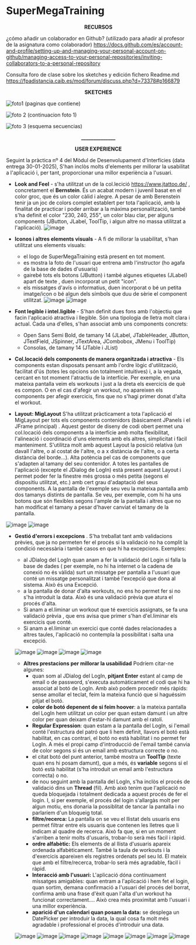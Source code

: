 # SuperMegaTraining

<p align="center"><b>RECURSOS</p></b>

¿cómo  añadir un colaborador en Github?  (utilizado para añadir al profesor de la asignatura como colaborador)
https://docs.github.com/es/account-and-profile/setting-up-and-managing-your-personal-account-on-github/managing-access-to-your-personal-repositories/inviting-collaborators-to-a-personal-repository

Consulta foro de clase sobre los sketches y edición fichero Readme.md
https://fpadistancia.caib.es/mod/forum/discuss.php?d=73378#p166879

<p align="center"><b>SKETCHES</p></b>

![foto1 (paginas que contiene)](https://github.com/user-attachments/assets/8ae68652-b16c-4730-97a7-e64c46bf82ae)

![foto 2 (continuacion foto 1)](https://github.com/user-attachments/assets/72c99419-cdd4-48a2-9d42-1d0b876842d3)

![foto 3 (esquema secuencias)](https://github.com/user-attachments/assets/86ab52c5-6508-4bac-b3dc-54552e6bff87)



<p align="center"><b>______________</p></b>
<p align="center"><b>USER EXPERIENCE</p></b>

Seguint la pràctica nº 4 del Mòdul de Desenvolupament d'Interfícies (data entrega  30-01-2025), S'han inclòs molts d'elements per millorar la usabilitat a l'aplicació i, per tant, proporcionar una millor experiència a l'usuari.

- **Look and Feel** -  s'ha utilitzat un de la col.lecició https://www.jtattoo.de/ , concretament el **Bernstein**.  És un acabat modern i juvenil basat en el color groc, que és un color càlid i alegre. A pesar de amb Berenstein tenir ja un joc de colors complet establert per tota l'aplicació, amb la finalitat de practicar i poder arribar a la màxima personalització, també s'ha definit el color "230, 240, 255", un color blau clar, per alguns components  (JButton, JLabel, ToolTip, i algun altre no massa utilitzat a l'aplicació).
![image](https://github.com/user-attachments/assets/58d5532b-8019-40fe-a0cc-448585225b8f)

  

- **Iconos i altres elements visuals** - A fi de millorar la usabilitat, s'han utilitzat uns elements visuals:
    - el logo de SuperMegaTraining està present en tot moment.
    - es mostra la foto de l'usuari que entrena amb l'instructor (ho agafa de la base de dades d'usuaris)
    - gairebé tots els botons (JButton) i també algunes etiquetes (JLabel) apart de texte , duen incorporat un petit "icon".
    - els missatges d'avís o informatius, duen incorporat o bé un petita imatge/icon o bé algun dels símbols que duu de sèrie el component utilitzat.
![image](https://github.com/user-attachments/assets/1b0ba39c-34a1-48d5-8ebe-cd57ae61ad17)
![image](https://github.com/user-attachments/assets/e53b9be7-44e2-4d32-8f13-931d92059d81)

      
 - **Font legible i intel.ligible** - S'han definit dues fons amb l'objectiu que facin l'aplicació atractiva i llegible. Són una tipologia de lletra molt clara i actual. Cada una d'elles,  s'han associat amb uns components concrets:
    - Open Sans Semi Bold, de tamany 14  (JLabel, JTableHeader, JButton, JTextField, JSpinner, JTextArea, JCombobox, JMenu i ToolTip)
    - Consolas, de tamany 14   (JTable i JList)
 
- **Col.locació dels components de manera organitzada i atractiva** - Els components estan disposats pensant amb l'ordre lògic d'utilització, facilitat d'ús (totes les opcions són totalment intuitives) i, a la vegada, cercant en tot moment l'atractiu de la interfície. Per exemple, en una mateixa pantalla veim els workouts i just a la dreta els exercicis de què es compon. O en el cas d'afegir un workout, no apareixen els components per afegir exercicis, fins que no s'hagi primer donat d'alta el workout.

- **Layout: MigLayout** S'ha utilitzat pràcticament a tota l'aplicació el MigLayout  per tots els components contenidors (bàsicament JPanels i el JFrame principal) . Aquest gestor de diseny de codi obert  permet una col.locació dels components a la interfície amb molta flexibilitat, l'alineació i coordinació d'uns elements amb els altres, simplicitat i fàcil manteniment. S'utilitza molt amb aquest Layout la posició relativa (un davall l'altre, o al costat de l'altre, o a x distància de l'altre, o a certa distància del borde...). Alta potència pel cas de components que s'adapten al tamany del seu contenidor.   A totes les pantalles de l'aplicació (excepte el JDialog de LogIn) està present aquest Layout i permet poder fer la finestre més grossa o més petita (segons el dispositiu utilitzat, etc.) amb cert grau d'adaptació del seus components.
A la pantalla de l'exemple seu veu la mateixa pantalla amb dos tamanys distints de pantalla. Se veu, per exemple, com hi ha uns botons que són flexibles segons l'ample de la pantalla i altres que no han modificat el tamany a pesar d'haver canviat el tamany de la pantalla.

![image](https://github.com/user-attachments/assets/43eab4d4-6053-4949-97d2-a077ae7d6ed6)
![image](https://github.com/user-attachments/assets/be1c3cfc-bc95-433b-b986-e6c3daa049a6)

- **Gestió d'errors i excepcions** . S'ha treballat tant amb validacions prèvies, que ja no permeten fer el procés si la validació no ha complit la condició necessària i també casos en que hi ha excepcions. Exemples:
    - al JDialog del LogIn quan anam a fer la validació del Login si falla la base de dades ( per exemple, no hi ha internet o la cadena de conexió no és vàlida) surt un missatge per pantalla a l'usuari que conté un missatge personalitzat i també l'excepció que dona al sistema.  Això és una Excepció.
    - a la pantalla de donar d'alta workouts, no ens ho permet fer si no s'ha introduit la data. Això és una validació prèvia que atura el procés d'alta.
    - Si anam a el.liminar un workout que té exercicis assignats, se fa una validació prèvia , que ens avisa que primer s'han d'el.liminar els exercicis que conté.
    - Si anam a el.liminar un exercici que conté dades relacionades a altres taules, l'aplicació  no contempla la possibilitat i salta una excepció.
 
  ![image](https://github.com/user-attachments/assets/76fb982e-1f9e-4704-aecc-00169ba2d740)
  ![image](https://github.com/user-attachments/assets/9fc49e85-bfb4-440b-a666-2fa99f7543d0)
  ![image](https://github.com/user-attachments/assets/75f4d92a-4307-45c2-a48e-2bcbb5132653)
  ![image](https://github.com/user-attachments/assets/b49e1947-18bf-4914-8b88-ef85d803c15e)


  - **Altres prestacions per millorar la usabilidad** Podríem citar-ne algunes:
       - quan som al JDialog del LogIn, **pitjant Enter** estant al camp de email o de password, s'executa automàticament el codi que hi ha associat al botó de LogIn. Amb això podem procedir més ràpids: sense amollar el teclat, feim la mateixa funció que si haguéssim pitjat el botó.
       - **color de botó depenent de si feim hoover**: a la mateixa pantalla del LogIn hem utilitzat un color per quan estam damunt i un altre color per quan deixam d'estar-hi damunt amb el ratolí. 
       - **Regular Expression**: quan estam a la pantalla del LogIn, si l'email conté l'estructura del patró que li hem definit, llavors el botó està habilitat, en cas contrari, el botó no està habilitat i no permet fer LogIn.  A més el propi camp d'introducció de l'email també canvia de color segons si és un email amb estructura correcte o no.
       - el citat botó del punt anterior, també mostra un **ToolTip** (texte quan ens hi posam damunt), que a més, és **variable** segons si el botó està habilitat  (s'ha introduit un email amb l'estructura correcta) o no.
       - de nou seguint amb la pantalla del LogIn, s'ha inclòs el procés de validació dins un **Thread** (fil). Amb això tenim que l'aplicació no queda bloquejada i totalment dedicada a aquest procés de fer el login. I, si per exemple, el procés del login s'allargàs molt per algun motiu, ens donaria la possiblitat de tancar la pantalla i no parlaríem d'un bloqueig total.
       - **filtre/recerca:**  La pantalla on se veu el llistat dels usuaris ens permet filtrar entre els usuaris que contenen les lletres que li indicam al quadre de recerca. Això fa que, si en un moment s'arriben a tenir molts d'usuaris, trobar-lo serà més fàcil i ràpid.
       - **ordre alfabètic:**  Els elements de al llista d'usuaris apareix ordenada alfabèticament.  També  la taula de workouts i la d'exercicis apareixen els registres ordenats pel seu Id. El mateix que amb el filtre/recerca, trobar-lo serà més agradable, fàcil i ràpid.
       - **Interacció amb l'usuari:** L'aplicació dóna contínuament missatges amigables: quan entram a l'aplicació i hem fet el login, quan sortim, demana confirmació a l'usuari del procés del borrat, confirma amb una frase d'èxit quan l'alta d'un workout ha funcionat correctament.... Això crea més proximitat amb l'usuari i una millor experiència.
       - **aparició d'un calendari quan posam la data:** se desplega un DatePicker per introduir la data, la qual cosa fa molt més agradable i professional el procés d'introduir una data.

  ![image](https://github.com/user-attachments/assets/a8ec9322-8205-4163-a201-070aea8f9010)
  ![image](https://github.com/user-attachments/assets/ea3b1498-8a63-4d76-af45-3ee7b8357835)
  ![image](https://github.com/user-attachments/assets/362b73f1-f84b-43ac-be03-55dd7087d91f)
  ![image](https://github.com/user-attachments/assets/6bc94211-d4cd-4369-8156-74a0e7d674ad)
  ![image](https://github.com/user-attachments/assets/86cd3157-8f8b-4636-9671-119e68065c53)
  ![image](https://github.com/user-attachments/assets/885046bd-e3da-48fd-8897-1724739e4698)
  ![image](https://github.com/user-attachments/assets/66cf6267-a20a-49f8-bc9f-62e1ac7a8fe2)
  ![image](https://github.com/user-attachments/assets/065ca009-51d6-4070-92a4-5f8ee86b1b88)



  








  
